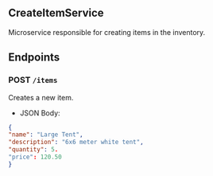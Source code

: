 ## CreateItemService

Microservice responsible for creating items in the inventory.

## Endpoints

### POST `/items`
Creates a new item.
- JSON Body:
```json
{
"name": "Large Tent",
"description": "6x6 meter white tent",
"quantity": 5.
"price": 120.50
}
